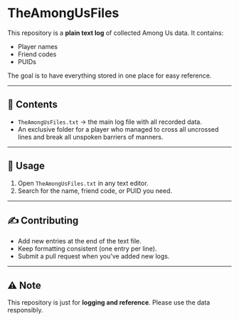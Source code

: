 # TheAmongUsFiles

This repository is a **plain text log** of collected Among Us data.
It contains:

* Player names
* Friend codes
* PUIDs

The goal is to have everything stored in one place for easy reference.

---

## 📂 Contents

* `TheAmongUsFiles.txt` → the main log file with all recorded data.
* An exclusive folder for a player who managed to cross all uncrossed lines and break all unspoken barriers of manners.

---

## 🚀 Usage

1. Open `TheAmongUsFiles.txt` in any text editor.
2. Search for the name, friend code, or PUID you need.

---

## ✍️ Contributing

* Add new entries at the end of the text file.
* Keep formatting consistent (one entry per line).
* Submit a pull request when you’ve added new logs.

---

## ⚠️ Note

This repository is just for **logging and reference**. Please use the data responsibly.
